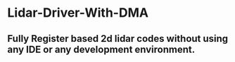 # Lidar-Driver-With-DMA

## Fully Register based 2d lidar codes without using any IDE or any development environment.
